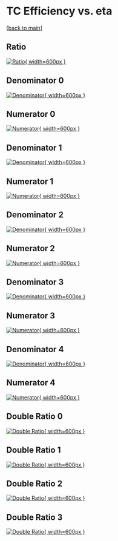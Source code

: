 # TC Efficiency vs. eta

[[back to main](./)]



## Ratio

[![Ratio](../mtv/var/TC_vtr_211_0_eff_eta.png){ width=600px }](../mtv/var/TC_vtr_211_0_eff_eta.pdf)

## Denominator 0

[![Denominator](../mtv/den/TC_vtr_211_0_eff_eta_den0.png){ width=600px }](../mtv/den/TC_vtr_211_0_eff_eta_den0.pdf)

## Numerator 0

[![Numerator](../mtv/num/TC_vtr_211_0_eff_eta_num0.png){ width=600px }](../mtv/num/TC_vtr_211_0_eff_eta_num0.pdf)

## Denominator 1

[![Denominator](../mtv/den/TC_vtr_211_0_eff_eta_den1.png){ width=600px }](../mtv/den/TC_vtr_211_0_eff_eta_den1.pdf)

## Numerator 1

[![Numerator](../mtv/num/TC_vtr_211_0_eff_eta_num1.png){ width=600px }](../mtv/num/TC_vtr_211_0_eff_eta_num1.pdf)

## Denominator 2

[![Denominator](../mtv/den/TC_vtr_211_0_eff_eta_den2.png){ width=600px }](../mtv/den/TC_vtr_211_0_eff_eta_den2.pdf)

## Numerator 2

[![Numerator](../mtv/num/TC_vtr_211_0_eff_eta_num2.png){ width=600px }](../mtv/num/TC_vtr_211_0_eff_eta_num2.pdf)

## Denominator 3

[![Denominator](../mtv/den/TC_vtr_211_0_eff_eta_den3.png){ width=600px }](../mtv/den/TC_vtr_211_0_eff_eta_den3.pdf)

## Numerator 3

[![Numerator](../mtv/num/TC_vtr_211_0_eff_eta_num3.png){ width=600px }](../mtv/num/TC_vtr_211_0_eff_eta_num3.pdf)

## Denominator 4

[![Denominator](../mtv/den/TC_vtr_211_0_eff_eta_den4.png){ width=600px }](../mtv/den/TC_vtr_211_0_eff_eta_den4.pdf)

## Numerator 4

[![Numerator](../mtv/num/TC_vtr_211_0_eff_eta_num4.png){ width=600px }](../mtv/num/TC_vtr_211_0_eff_eta_num4.pdf)

## Double Ratio 0

[![Double Ratio](../mtv/ratio/TC_vtr_211_0_eff_eta_ratio0.png){ width=600px }](../mtv/ratio/TC_vtr_211_0_eff_eta_ratio0.pdf)

## Double Ratio 1

[![Double Ratio](../mtv/ratio/TC_vtr_211_0_eff_eta_ratio1.png){ width=600px }](../mtv/ratio/TC_vtr_211_0_eff_eta_ratio1.pdf)

## Double Ratio 2

[![Double Ratio](../mtv/ratio/TC_vtr_211_0_eff_eta_ratio2.png){ width=600px }](../mtv/ratio/TC_vtr_211_0_eff_eta_ratio2.pdf)

## Double Ratio 3

[![Double Ratio](../mtv/ratio/TC_vtr_211_0_eff_eta_ratio3.png){ width=600px }](../mtv/ratio/TC_vtr_211_0_eff_eta_ratio3.pdf)


